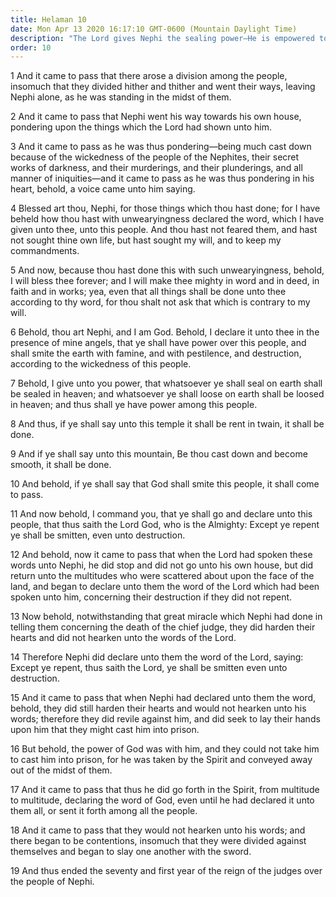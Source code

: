 ```yaml
---
title: Helaman 10
date: Mon Apr 13 2020 16:17:10 GMT-0600 (Mountain Daylight Time)
description: "The Lord gives Nephi the sealing power—He is empowered to bind and loose on earth and in heaven—He commands the people to repent or perish—The Spirit carries him from multitude to multitude. About 21–20 B.C."
order: 10
---
```


1 And it came to pass that there arose a division among the people, insomuch that they divided hither and thither and went their ways, leaving Nephi alone, as he was standing in the midst of them.

2 And it came to pass that Nephi went his way towards his own house, pondering upon the things which the Lord had shown unto him.

3 And it came to pass as he was thus pondering—being much cast down because of the wickedness of the people of the Nephites, their secret works of darkness, and their murderings, and their plunderings, and all manner of iniquities—and it came to pass as he was thus pondering in his heart, behold, a voice came unto him saying.

4 Blessed art thou, Nephi, for those things which thou hast done; for I have beheld how thou hast with unwearyingness declared the word, which I have given unto thee, unto this people. And thou hast not feared them, and hast not sought thine own life, but hast sought my will, and to keep my commandments.

5 And now, because thou hast done this with such unwearyingness, behold, I will bless thee forever; and I will make thee mighty in word and in deed, in faith and in works; yea, even that all things shall be done unto thee according to thy word, for thou shalt not ask that which is contrary to my will.

6 Behold, thou art Nephi, and I am God. Behold, I declare it unto thee in the presence of mine angels, that ye shall have power over this people, and shall smite the earth with famine, and with pestilence, and destruction, according to the wickedness of this people.

7 Behold, I give unto you power, that whatsoever ye shall seal on earth shall be sealed in heaven; and whatsoever ye shall loose on earth shall be loosed in heaven; and thus shall ye have power among this people.

8 And thus, if ye shall say unto this temple it shall be rent in twain, it shall be done.

9 And if ye shall say unto this mountain, Be thou cast down and become smooth, it shall be done.

10 And behold, if ye shall say that God shall smite this people, it shall come to pass.

11 And now behold, I command you, that ye shall go and declare unto this people, that thus saith the Lord God, who is the Almighty: Except ye repent ye shall be smitten, even unto destruction.

12 And behold, now it came to pass that when the Lord had spoken these words unto Nephi, he did stop and did not go unto his own house, but did return unto the multitudes who were scattered about upon the face of the land, and began to declare unto them the word of the Lord which had been spoken unto him, concerning their destruction if they did not repent.

13 Now behold, notwithstanding that great miracle which Nephi had done in telling them concerning the death of the chief judge, they did harden their hearts and did not hearken unto the words of the Lord.

14 Therefore Nephi did declare unto them the word of the Lord, saying: Except ye repent, thus saith the Lord, ye shall be smitten even unto destruction.

15 And it came to pass that when Nephi had declared unto them the word, behold, they did still harden their hearts and would not hearken unto his words; therefore they did revile against him, and did seek to lay their hands upon him that they might cast him into prison.

16 But behold, the power of God was with him, and they could not take him to cast him into prison, for he was taken by the Spirit and conveyed away out of the midst of them.

17 And it came to pass that thus he did go forth in the Spirit, from multitude to multitude, declaring the word of God, even until he had declared it unto them all, or sent it forth among all the people.

18 And it came to pass that they would not hearken unto his words; and there began to be contentions, insomuch that they were divided against themselves and began to slay one another with the sword.

19 And thus ended the seventy and first year of the reign of the judges over the people of Nephi.
